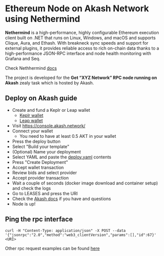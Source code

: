 # Ethereum Node on Akash Network using Nethermind

**Nethermind** is a high-performance, highly configurable Ethereum execution client built on .NET that runs on Linux, Windows, and macOS and supports Clique, Aura, and Ethash. With breakneck sync speeds and support for external plugins, it provides reliable access to rich on-chain data thanks to a high-performance JSON-RPC interface and node health monitoring with Grafana and Seq.

Check Nethhermind [docs](https://docs.nethermind.io/)

The project is developed for the **Get “XYZ Network” RPC node running on Akash** zealy task which is hosted by Akash.

## Deploy on Akash guide

- Create and fund a Keplr or Leap wallet
  - [Keplr wallet](https://akash.network/docs/getting-started/token-and-wallets/#keplr-wallet)
  - [Leap wallet](https://akash.network/docs/getting-started/token-and-wallets/#leap-cosmos-wallet)
- Visit https://console.akash.network/
- Connect your wallet
  - You need to have at least 0.5 AKT in your wallet
- Press the deploy button
- Select "Build your template"
- (Optional) Name your deployment
- Select YAML and paste the [deploy.yaml](deploy.yaml) contents
- Press "Create Deployment"
- Accept wallet transaction
- Review bids and select provider
- Accept provider transaction
- Wait a couple of seconds (docker image download and container setup) and check the logs
- Go to LEASES and press the URI
- Check the [Akash docs](https://akash.network/docs/deployments/cloudmos-deploy/) if you have and questions
- Node is up!

## Ping the rpc interface

```
curl -H "Content-Type: application/json" -X POST --data '{"jsonrpc":"2.0","method":"web3_clientVersion","params":[],"id":67}' <URI>
```

Other rpc request examples can be found [here](https://ethereum.org/en/developers/docs/apis/json-rpc/)
